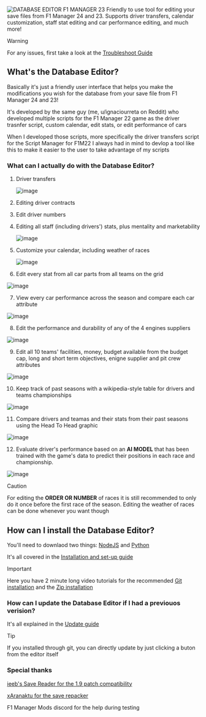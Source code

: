 ![DATABASE EDITOR F1 MANAGER 23](https://github.com/IUrreta/Database-Editor-Develop/assets/95303008/0f8493bb-9349-4f2a-b9f8-60a600ae3a54)
Friendly to use tool for editing your save files from F1 Manager 24 and 23. Supports driver transfers, calendar customization, staff stat editing and car performance editing, and much more!

> [!WARNING]
> For any issues, first take a  look at the [Troubleshoot Guide](https://github.com/IUrreta/DatabaseEditor/wiki/Troubleshoot-guide)

## What's the Database Editor? ##
Basically it's just a friendly user interface that helps you make the modifications you wish for the database from your save file from F1 Manager 24 and 23!

It's developed by the same guy (me, u/ignaciourreta on Reddit) who developed multiple scripts for the F1 Manager 22 game as the driver trasnfer script, custom calendar, edit stats, or edit performance of cars

When I developed those scripts, more specifically the driver transfers script for the Script Manager for F1M22 I always had in mind to devlop a tool like this to make it easier to the user to take advantage of my scripts

### What can I actually do with the Database Editor? ###

1. Driver transfers
   
   ![image](https://github.com/user-attachments/assets/6c360742-5576-4e94-8f35-03829334a7d4)

2. Editing driver contracts
3. Edit driver numbers
4. Editing all staff (including drivers') stats, plus mentality and marketability
   
   ![image](https://github.com/user-attachments/assets/6104de3f-e052-4b21-9abc-87bf868a69fa)

5. Customize your calendar, including weather of races
   
   ![image](https://github.com/user-attachments/assets/2d3b338c-554e-4129-ae07-9421d7e805b3)

6. Edit every stat from all car parts from all teams on the grid

![image](https://github.com/user-attachments/assets/7ece60de-677d-4f70-ad6a-9c5cd6cc7792)

7. View every car performance  across the season and compare each car attribute

![image](https://github.com/user-attachments/assets/5676bae3-ec3f-4426-bebc-683f306b9537)

8. Edit the performance and durability of any of the 4 engines suppliers
   
![image](https://github.com/user-attachments/assets/cef182b4-72e3-4f6b-ac34-ef074e2c12a1)

9. Edit all 10 teams' facilities, money, budget available from the budget cap, long and short term objectives, enigne supplier and pit crew attributes
   
![image](https://github.com/user-attachments/assets/e7b83dc0-95de-48d6-8ce1-5b3794c52a89)

10. Keep track of past seasons with a wikipedia-style table for drivers and teams championships
    
![image](https://github.com/user-attachments/assets/ddf1738a-4901-4468-a56e-faa3390552a5)

11. Compare drivers and teamas and their stats from their past seasons using the Head To Head graphic
    
![image](https://github.com/user-attachments/assets/b9c067de-85bf-44e6-bbdd-b00d8ca3c7bd)

12. Evaluate driver's performance based on an **AI MODEL** that has been trained with the game's data to predict their positions in each race and championship.
    
![image](https://github.com/user-attachments/assets/e9b1a937-25e6-4774-93a9-fcfa6de1f650)



> [!CAUTION]
> For editing the **ORDER OR NUMBER** of races it is still recommended to only do it once before the first race of the season.
> Editing the weather of races can be done whenever you want though

## How can I install the Database Editor? ##
You'll need to downlaod two things: [NodeJS](https://nodejs.org/en/download) and [Python](https://www.python.org/downloads/)

It's all covered in the [Installation and set-up guide](https://github.com/IUrreta/DatabaseEditor/wiki/Installation-and-set%E2%80%90up-guide)

> [!IMPORTANT]
> Here you have 2 minute long video tutorials for the recommended [Git installation](https://www.youtube.com/watch?v=ashrVev0KFY) and the [Zip installation](https://www.youtube.com/watch?v=5BjV3vFMxd4)

### How can I update the Database Editor if I had a previouos verision? ###

It's all explained in the [Update guide](https://github.com/IUrreta/DatabaseEditor/wiki/Update-guide)

> [!TIP]
> If you installed through git, you can directly update by just clicking a buton from the editor itself

### Special thanks ###
[ieeb's Save Reader for the 1.9 patch compatibility](https://github.com/iebb/F1ManagerSaveReader)

[xAranaktu for the save repacker](https://github.com/xAranaktu/F1-Manager-2022-SaveFile-Repacker)

F1 Manager Mods discord for the help during testing
